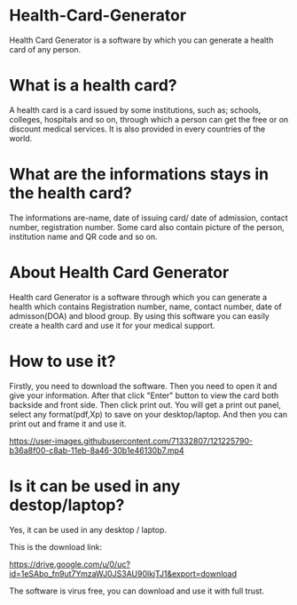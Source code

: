 
# Health-Card-Generator

Health Card Generator is a software by which you can generate a health card of any person.

# What is a health card?

A health card is a card issued by some institutions, such as; schools, colleges, hospitals and so on, through which a person can get the free or on discount medical services.
It is also provided in every countries of the world.

# What are the informations stays in the health card?
The informations are-name, date of issuing card/ date of admission, contact number, registration number. Some card also contain picture of the person, institution name and QR code and so on.

# About Health Card Generator
Health card Generator is a software through which you can generate a health which contains Registration number, name, contact number, date of admisson(DOA) and blood group.
By using this software you can easily create a health card and use it for your medical support.

# How to use it?
Firstly, you need to download the software. Then you need to open it and give your information. After that click "Enter" button to view the card both backside and front side. Then
click print out. You will get a print out panel, select any format(pdf,Xp) to save on your desktop/laptop. And then you can print out and frame it and use it.

https://user-images.githubusercontent.com/71332807/121225790-b36a8f00-c8ab-11eb-8a46-30b1e46130b7.mp4


# Is it can be used in any destop/laptop?
Yes, it can be used in any desktop / laptop.

This is the download link: 


https://drive.google.com/u/0/uc?id=1eSAbo_fn9ut7YmzaWJ0JS3AU90lkjTJ1&export=download

The software is virus free, you can download and use it with full trust.
